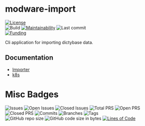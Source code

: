 # modware-import
[![License](https://img.shields.io/badge/License-BSD%202--Clause-blue.svg)](LICENSE)   
![Build](https://github.com/dictyBase/modware-import/workflows/Build/badge.svg)
[![Maintainability](https://api.codeclimate.com/v1/badges/22388ee505a191b3f6b9/maintainability)](https://codeclimate.com/github/dictyBase/modware-import/maintainability)
![Last commit](https://badgen.net/github/last-commit/dictyBase/modware-import/develop)   
[![Funding](https://badgen.net/badge/Funding/Rex%20L%20Chisholm,dictyBase,DCR/yellow?list=|)](https://reporter.nih.gov/project-details/10024726)

Cli application for importing dictybase data.

## Documentation 
* [Importer](docs/import.md)
* [k8s](docs/k8s.md)


# Misc Badges
![Issues](https://badgen.net/github/issues/dictyBase/modware-import)
![Open Issues](https://badgen.net/github/open-issues/dictyBase/modware-import)
![Closed Issues](https://badgen.net/github/closed-issues/dictyBase/modware-import)
![Total PRS](https://badgen.net/github/prs/dictyBase/modware-import)
![Open PRS](https://badgen.net/github/open-prs/dictyBase/modware-import)
![Closed PRS](https://badgen.net/github/closed-prs/dictyBase/modware-import)
![Commits](https://badgen.net/github/commits/dictyBase/modware-import/develop)
![Branches](https://badgen.net/github/branches/dictyBase/modware-import)
![Tags](https://badgen.net/github/tags/dictyBase/modware-import)   
![GitHub repo size](https://img.shields.io/github/repo-size/dictyBase/modware-import?style=plastic)
![GitHub code size in bytes](https://img.shields.io/github/languages/code-size/dictyBase/modware-import?style=plastic)
[![Lines of Code](https://badgen.net/codeclimate/loc/dictyBase/modware-import)](https://codeclimate.com/github/dictyBase/modware-import/code)   

